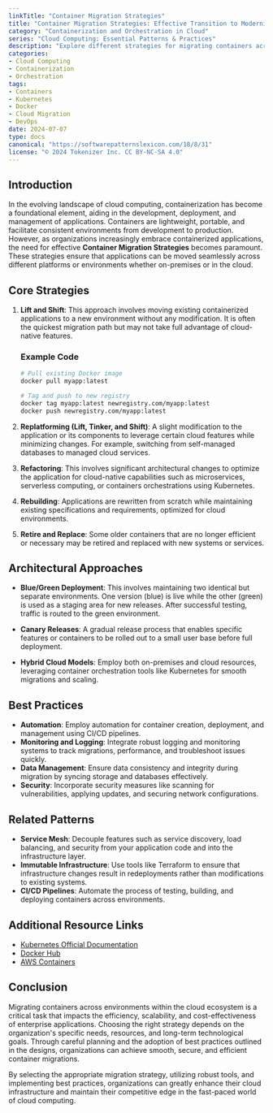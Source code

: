 ```yaml
---
linkTitle: "Container Migration Strategies"
title: "Container Migration Strategies: Effective Transition to Modernized Environments"
category: "Containerization and Orchestration in Cloud"
series: "Cloud Computing: Essential Patterns & Practices"
description: "Explore different strategies for migrating containers across environments, ensuring seamless transitions and operational efficiency."
categories:
- Cloud Computing
- Containerization
- Orchestration
tags:
- Containers
- Kubernetes
- Docker
- Cloud Migration
- DevOps
date: 2024-07-07
type: docs
canonical: "https://softwarepatternslexicon.com/18/8/31"
license: "© 2024 Tokenizer Inc. CC BY-NC-SA 4.0"
---
```


## Introduction

In the evolving landscape of cloud computing, containerization has become a foundational element, aiding in the development, deployment, and management of applications. Containers are lightweight, portable, and facilitate consistent environments from development to production. However, as organizations increasingly embrace containerized applications, the need for effective **Container Migration Strategies** becomes paramount. These strategies ensure that applications can be moved seamlessly across different platforms or environments whether on-premises or in the cloud.

## Core Strategies

1. **Lift and Shift**: This approach involves moving existing containerized applications to a new environment without any modification. It is often the quickest migration path but may not take full advantage of cloud-native features.

   ### Example Code
   ```bash
   # Pull existing Docker image
   docker pull myapp:latest

   # Tag and push to new registry
   docker tag myapp:latest newregistry.com/myapp:latest
   docker push newregistry.com/myapp:latest
   ```

2. **Replatforming (Lift, Tinker, and Shift)**: A slight modification to the application or its components to leverage certain cloud features while minimizing changes. For example, switching from self-managed databases to managed cloud services.

3. **Refactoring**: This involves significant architectural changes to optimize the application for cloud-native capabilities such as microservices, serverless computing, or containers orchestrations using Kubernetes.

4. **Rebuilding**: Applications are rewritten from scratch while maintaining existing specifications and requirements, optimized for cloud environments.

5. **Retire and Replace**: Some older containers that are no longer efficient or necessary may be retired and replaced with new systems or services.

## Architectural Approaches

- **Blue/Green Deployment**: This involves maintaining two identical but separate environments. One version (blue) is live while the other (green) is used as a staging area for new releases. After successful testing, traffic is routed to the green environment.


- **Canary Releases**: A gradual release process that enables specific features or containers to be rolled out to a small user base before full deployment.

- **Hybrid Cloud Models**: Employ both on-premises and cloud resources, leveraging container orchestration tools like Kubernetes for smooth migrations and scaling.

## Best Practices

- **Automation**: Employ automation for container creation, deployment, and management using CI/CD pipelines.
- **Monitoring and Logging**: Integrate robust logging and monitoring systems to track migrations, performance, and troubleshoot issues quickly.
- **Data Management**: Ensure data consistency and integrity during migration by syncing storage and databases effectively.
- **Security**: Incorporate security measures like scanning for vulnerabilities, applying updates, and securing network configurations.

## Related Patterns

- **Service Mesh**: Decouple features such as service discovery, load balancing, and security from your application code and into the infrastructure layer.
- **Immutable Infrastructure**: Use tools like Terraform to ensure that infrastructure changes result in redeployments rather than modifications to existing systems.
- **CI/CD Pipelines**: Automate the process of testing, building, and deploying containers across environments. 

## Additional Resource Links

- [Kubernetes Official Documentation](https://kubernetes.io/docs/home/)
- [Docker Hub](https://hub.docker.com/)
- [AWS Containers](https://aws.amazon.com/containers/)

## Conclusion

Migrating containers across environments within the cloud ecosystem is a critical task that impacts the efficiency, scalability, and cost-effectiveness of enterprise applications. Choosing the right strategy depends on the organization's specific needs, resources, and long-term technological goals. Through careful planning and the adoption of best practices outlined in the designs, organizations can achieve smooth, secure, and efficient container migrations.

By selecting the appropriate migration strategy, utilizing robust tools, and implementing best practices, organizations can greatly enhance their cloud infrastructure and maintain their competitive edge in the fast-paced world of cloud computing.
